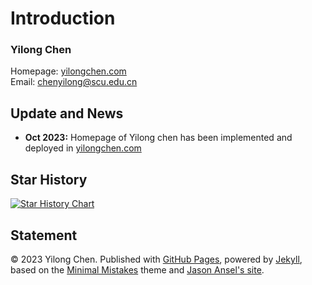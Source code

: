 # Introduction

### Yilong Chen
Homepage: [yilongchen.com](https://yilongchen.com)<br>
Email: chenyilong@scu.edu.cn<br>

## Update and News

- **Oct 2023:** Homepage of Yilong chen has been implemented and deployed in [yilongchen.com](https://yilongchen.com)

## Star History

[![Star History Chart](https://api.star-history.com/svg?repos=Deeragon&type=Date)](https://star-history.com/#Deeragon608/scholar&Date)

## Statement

© 2023 Yilong Chen. Published with [GitHub Pages](https://pages.github.com/), powered by [Jekyll](https://jekyllrb.com/), based on the [Minimal Mistakes](https://mademistakes.com/) theme and [Jason Ansel's site](https://github.com/Deeragon608/scholar). 
